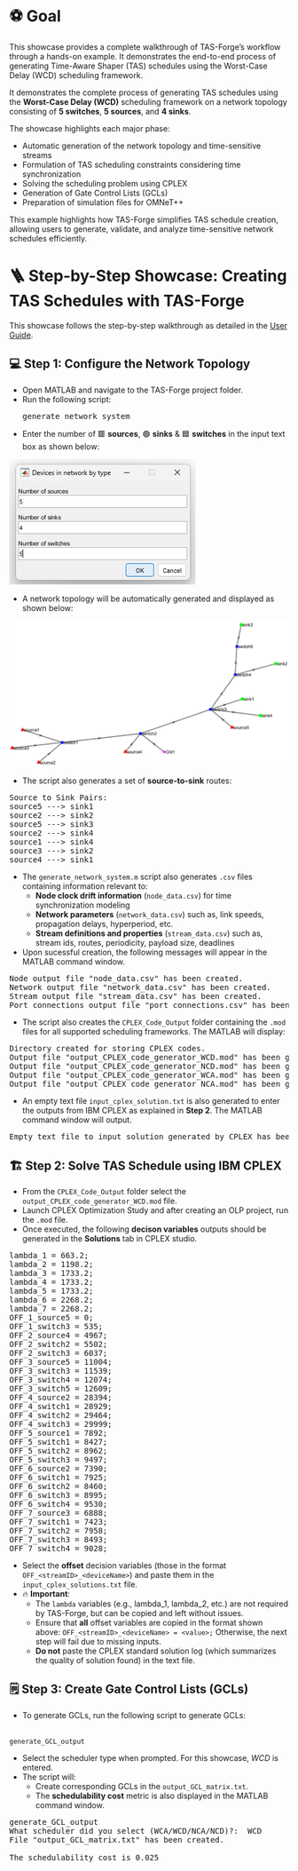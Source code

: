 # ⚽ Goal
This showcase provides a complete walkthrough of TAS-Forge’s workflow through a hands-on example. It demonstrates the end-to-end process of generating Time-Aware Shaper (TAS) schedules using the Worst-Case Delay (WCD) scheduling framework.

It demonstrates the complete process of generating TAS schedules using the **Worst-Case Delay (WCD)** scheduling framework on a network topology consisting of **5 switches**, **5 sources**, and **4 sinks**.

The showcase highlights each major phase: 
- Automatic generation of the network topology and time-sensitive streams
- Formulation of TAS scheduling constraints considering time synchronization
- Solving the scheduling problem using CPLEX
- Generation of Gate Control Lists (GCLs)
- Preparation of simulation files for OMNeT++

This example highlights how TAS-Forge simplifies TAS schedule creation, allowing users to generate, validate, and analyze time-sensitive network schedules efficiently.

# 🪜 Step-by-Step Showcase: Creating TAS Schedules with TAS-Forge
This showcase follows the step-by-step walkthrough as detailed in the [User Guide](../../documentation/User_Guide.md). 

## 💻 Step 1: Configure the Network Topology
- Open MATLAB and navigate to the TAS-Forge project folder.
- Run the following script:
  <pre>
  generate_network_system  
  </pre>
- Enter the number of 🟥 **sources**, 🟢 **sinks** & 🟦 **switches** in the input text box as shown below:
  
![Input Prompt](images/input_prompt.png)

- A network topology will be automatically generated and displayed as shown below:

![Network Topology](images/network_topology.png)

- The script also generates a set of **source-to-sink** routes:
<pre>
Source to Sink Pairs:
source5 ---> sink1
source2 ---> sink2
source5 ---> sink3
source2 ---> sink4
source1 ---> sink4
source3 ---> sink2
source4 ---> sink1
</pre>

- The `generate_network_system.m` script also generates `.csv` files containing information relevant to:
    - **Node clock drift information** (`node_data.csv`) for time synchronization modeling
    - **Network parameters** (`network_data.csv`) such as, link speeds, propagation delays, hyperperiod, etc.
    - **Stream definitions and properties** (`stream_data.csv`) such as, stream ids, routes, periodicity, payload size, deadlines
- Upon sucessful creation, the following messages will appear in the MATLAB command window.
<pre>
Node output file "node_data.csv" has been created.
Network output file "network_data.csv" has been created.
Stream output file "stream_data.csv" has been created.
Port connections output file "port_connections.csv" has been created.  
</pre> 
- The script also creates the `CPLEX_Code_Output` folder containing the `.mod` files for all supported scheduling frameworks. The MATLAB will display: 
<pre>
Directory created for storing CPLEX codes.
Output file "output_CPLEX_code_generator_WCD.mod" has been generated in the CPLEX_Code_Output folder.
Output file "output_CPLEX_code_generator_NCD.mod" has been generated in the CPLEX_Code_Output folder.
Output file "output_CPLEX_code_generator_WCA.mod" has been generated in the CPLEX_Code_Output folder.
Output file "output_CPLEX_code_generator_NCA.mod" has been generated in the CPLEX_Code_Output folder.  
</pre>
- An empty text file `input_cplex_solution.txt` is also generated to enter the outputs from IBM CPLEX as explained in **Step 2**. The MATLAB command window will output. 
<pre>
Empty text file to input solution generated by CPLEX has been created.
</pre>

## 🏗️ Step 2: Solve TAS Schedule using IBM CPLEX
- From the `CPLEX_Code_Output` folder select the `output_CPLEX_code_generator_WCD.mod` file. 
- Launch CPLEX Optimization Study and after creating an OLP project, run the `.mod` file.
- Once executed, the following **decison variables** outputs should be generated in the **Solutions** tab in CPLEX studio.
<pre>
lambda_1 = 663.2;
lambda_2 = 1198.2;
lambda_3 = 1733.2;
lambda_4 = 1733.2;
lambda_5 = 1733.2;
lambda_6 = 2268.2;
lambda_7 = 2268.2;
OFF_1_source5 = 0;
OFF_1_switch3 = 535;
OFF_2_source4 = 4967;
OFF_2_switch2 = 5502;
OFF_2_switch3 = 6037;
OFF_3_source5 = 11004;
OFF_3_switch3 = 11539;
OFF_3_switch4 = 12074;
OFF_3_switch5 = 12609;
OFF_4_source2 = 28394;
OFF_4_switch1 = 28929;
OFF_4_switch2 = 29464;
OFF_4_switch3 = 29999;
OFF_5_source1 = 7892;
OFF_5_switch1 = 8427;
OFF_5_switch2 = 8962;
OFF_5_switch3 = 9497;
OFF_6_source2 = 7390;
OFF_6_switch1 = 7925;
OFF_6_switch2 = 8460;
OFF_6_switch3 = 8995;
OFF_6_switch4 = 9530;
OFF_7_source3 = 6888;
OFF_7_switch1 = 7423;
OFF_7_switch2 = 7958;
OFF_7_switch3 = 8493;
OFF_7_switch4 = 9028;
</pre>
- Select the **offset** decision variables (those in the format `OFF_<streamID>_<deviceName>`) and paste them in the `input_cplex_solutions.txt` file.
- 🔥 **Important**:
    - The `lambda` variables (e.g., lambda_1, lambda_2, etc.) are not required by TAS-Forge, but can be copied and left without issues.
    - Ensure that **all** offset variables are copied in the format shown above: `OFF_<streamID>_<deviceName> = <value>;` Otherwise, the next step will fail due to missing inputs.
    - **Do not** paste the CPLEX standard solution log (which summarizes the quality of solution found) in the text file. 
      
## 🗒️ Step 3: Create Gate Control Lists (GCLs)
- To generate GCLs, run the following script to generate GCLs:
<pre><code class="language-cplex">
generate_GCL_output  
</code></pre>

- Select the scheduler type when prompted. For this showcase, *WCD* is entered.
- The script will:
    - Create corresponding GCLs in the `output_GCL_matrix.txt`.
    - The **schedulability cost** metric is also displayed in the MATLAB command window.
<pre>
generate_GCL_output
What scheduler did you select (WCA/WCD/NCA/NCD)?:  WCD
File "output_GCL_matrix.txt" has been created.

The schedulability cost is 0.025  
</pre>

